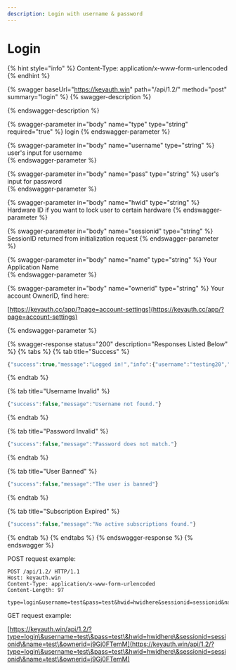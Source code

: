 ```yaml
---
description: Login with username & password
---
```


# Login

{% hint style="info" %}
Content-Type: application/x-www-form-urlencoded
{% endhint %}

{% swagger baseUrl="https://keyauth.win" path="/api/1.2/" method="post" summary="login" %}
{% swagger-description %}

{% endswagger-description %}

{% swagger-parameter in="body" name="type" type="string" required="true" %}
login
{% endswagger-parameter %}

{% swagger-parameter in="body" name="username" type="string" %}
user's input for username	
{% endswagger-parameter %}

{% swagger-parameter in="body" name="pass" type="string" %}
user's input for password	
{% endswagger-parameter %}

{% swagger-parameter in="body" name="hwid" type="string" %}
Hardware ID if you want to lock user to certain hardware
{% endswagger-parameter %}

{% swagger-parameter in="body" name="sessionid" type="string" %}
SessionID returned from initialization request
{% endswagger-parameter %}

{% swagger-parameter in="body" name="name" type="string" %}
Your Application Name	
{% endswagger-parameter %}

{% swagger-parameter in="body" name="ownerid" type="string" %}
Your account OwnerID, find here: 

[https://keyauth.cc/app/?page=account-settings](https://keyauth.cc/app/?page=account-settings)


{% endswagger-parameter %}

{% swagger-response status="200" description="Responses Listed Below" %}
{% tabs %}
{% tab title="Success" %}
```javascript
{"success":true,"message":"Logged in!","info":{"username":"testing20","subscriptions":[{"subscription":"default","expiry":"1628514302"}],"ip":"206.189.205.251"}}
```
{% endtab %}

{% tab title="Username Invalid" %}
```javascript
{"success":false,"message":"Username not found."}
```
{% endtab %}

{% tab title="Password Invalid" %}
```javascript
{"success":false,"message":"Password does not match."}
```
{% endtab %}

{% tab title="User Banned" %}
```javascript
{"success":false,"message":"The user is banned"}
```
{% endtab %}

{% tab title="Subscription Expired" %}
```javascript
{"success":false,"message":"No active subscriptions found."}
```
{% endtab %}
{% endtabs %}
{% endswagger-response %}
{% endswagger %}

POST request example:

```http
POST /api/1.2/ HTTP/1.1
Host: keyauth.win
Content-Type: application/x-www-form-urlencoded
Content-Length: 97

type=login&username=test&pass=test&hwid=hwidhere&sessionid=sessionid&name=test&ownerid=j9Gj0FTemM
```

&#x20;GET request example:

[https://keyauth.win/api/1.2/?type=login\&username=test\&pass=test\&hwid=hwidhere\&sessionid=sessionid\&name=test\&ownerid=j9Gj0FTemM](https://keyauth.win/api/1.2/?type=login\&username=test\&pass=test\&hwid=hwidhere\&sessionid=sessionid\&name=test\&ownerid=j9Gj0FTemM)
